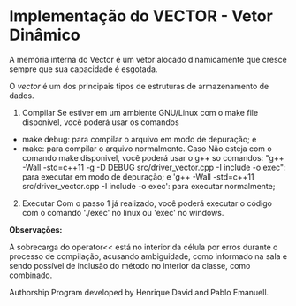 # Implementação do VECTOR - Vetor Dinâmico

A memória interna do Vector é um vetor alocado dinamicamente que cresce sempre que sua capacidade é esgotada.

O *vector* é um dos principais tipos de estruturas de armazenamento de dados. 

1. Compilar
Se estiver em um ambiente GNU/Linux com o make file disponível, você poderá usar os comandos
- make debug: para compilar o arquivo em modo de depuração; e
- make: para compilar o arquivo normalmente.
Caso Não esteja com o comando make disponivel, você poderá usar o g++ so comandos:
"g++ -Wall -std=c++11 -g -D DEBUG src/driver_vector.cpp -I include -o exec": para executar em modo de depuração; e
'g++ -Wall -std=c++11 src/driver_vector.cpp -I include -o exec': para executar normalmente;

2. Executar
Com o passo 1 já realizado, você poderá executar o código com o comando './exec' no linux ou 'exec' no windows. 

**Observações:**

A sobrecarga do operator<< está no interior da célula por erros durante o processo de compilação, acusando ambiguidade, como informado na sala e sendo possível de inclusão do método no interior da classe, como combinado.

Authorship
Program developed by Henrique David and Pablo Emanuell.
